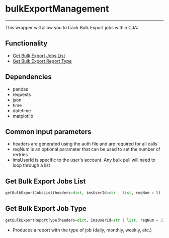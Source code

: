 # bulkExportManagement
-----------------------
This wrapper will allow you to track Bulk Export jobs within CJA:

## Functionality
* [Get Bulk Export Jobs List](https://github.com/jaytmii/py2AdobeDocs/blob/main/docs/connectionsManagement.md#get-bulk-export-jobs-list)
* [Get Bulk Export Report Type](https://github.com/jaytmii/py2AdobeDocs/blob/main/docs/connectionsManagement.md#get-bulk-export-report-type)


## Dependencies
* pandas
* requests
* json
* time
* datetime
* matplotlib

## Common input parameters
* headers are generated using the auth file and are required for all calls
* reqNum is an optional parameter that can be used to set the number of rertries
* imsUserId is specific to the user's account. Any bulk pull will need to loop through a list

## Get Bulk Export Jobs List
```python
getBulkExportJobsList(headers=dict, imsUserId=str | list, reqNum = 5)
```

## Get Bulk Export Job Type
```python
getBulkExportReportType(headers=dict, imsUserId=str | list, reqNum = 5)
```
* Produces a report with the type of job (daily, monthly, weekly, etc.)

